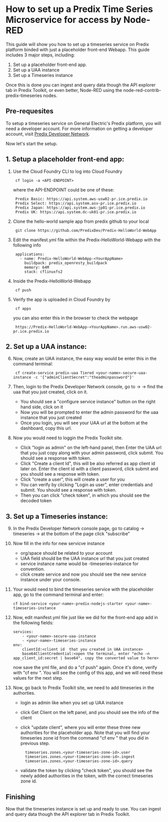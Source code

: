# How to set up a Predix Time Series Microservice for access by Node-RED

This guide will show you how to set up a timeseries service on Predix platform binded with just a placeholder front-end Webapp. This guide includes 3 major steps, including:

1. Set up a placeholder front-end app.
2. Set up a UAA instance
3. Set up a Timeseries instance

Once this is done you can ingest and query data though the API explorer tab in Predix Toolkit, or even better, Node-RED using the node-red-contrib-predix-timeseries nodes.

## Pre-requesites

To setup a timeseries service on General Electric's Predix platform, you will need a developer account. For more information on getting a developer account, visit [Predix Developer Network](https://www.predix.io/).

Now let's start the setup.

## 1. Setup a placeholder front-end app:

1. Use the Cloud Foundry CLI to log into Cloud Foundry

        cf login -a <API-ENDPOINT>

    where the API-ENDPOINT could be one of these:

        Predix Basic: https://api.system.aws-usw02-pr.ice.predix.io
        Predix Select: https://api.system.asv-pr.ice.predix.io
        Predix Japan: https://api.system.aws-jp01-pr.ice.predix.io
        Predix UK: https://api.system.dc-uk01-pr.ice.predix.io

2. Clone the hello-world sample app from predix github to your local

        git clone https://github.com/PredixDev/Predix-HelloWorld-WebApp

3. Edit the manifest.yml file within the Predix-HelloWorld-Webapp with the following info 

        applications:
          - name: Predix-HelloWorld-WebApp-<YourAppName>
            buildpack: predix_openresty_buildpack
            memory: 64M
            stack: cflinuxfs2

4. Inside the Predix-HelloWorld-Webapp

        cf push

5. Verify the app is uploaded in Cloud Foundry by 

        cf apps
    you can also enter this in the browser to check the webpage

        https://Predix-HelloWorld-WebApp-<YourAppName>.run.aws-usw02-pr.ice.predix.io

## 2. Set up a UAA instance:

6. Now, create an UAA instance, the easy way would be enter this in the command terminal:

        cf create-service predix-uaa Tiered <your-name>-secure-uaa-instance -c '{"adminClientSecret":"theadminpassword"}'

7. Then, login to the Predix Developer Network console, go to <your-space> -> <service-instances> -> find the uaa that you just created, click on it.
    * You should see a "configure service instance" button on the right hand side, click on it
    * Now you will be prompted to enter the admin password for the uaa instance that you just created
    * Once you login, you will see your UAA url at the bottom at the dashboard, copy this url.

8. Now you would need to loggin the Predix Toolkit site.
    * Click "login as admin" on the left-hand panel, then Enter the UAA url that you just copy along with your admin password, click submit. You should see a response with token.
    * Click "Create a client Id", this will be also referred as app client id later on. Enter the client id with a client password, click submit and you should see a response with token. 
    * Click "create a user", this will create a user for you
    * You can verify by clicking "Login as user", enter credentials and submit. You should see a response with token.
    * Then you can click "check token", in which you should see the decoded token

## 3. Set up a Timeseries instance:

9. In the Predix Developer Network console page, go to catalog -> timeseries -> at the bottom of the page click "subscribe"

10. Now fill in the info for new servicve instance
    * org/space should be related to your account
    * UAA field should be the UAA instance url that you just created 
    * service instance name would be <your-name>-timeseries-instance for convention.
    * click create service and now you should see the new service instance under your console.

11. Your would need to bind the timeseries service with the placeholder app, go to the command terminal and enter:

        cf bind-service <your-name>-predix-nodejs-starter <your-name>-timeseries-instance

12. Now, edit manifest.yml file just like we did for the front-end app add in the following fields:

        services:
            - <your-name>-secure-uaa-instance
            - <your-name>-timeseries-instance
        env:
            clientId:<client id  that you created in UAA instance>
            base64ClientCredential:<open the terminal, enter "echo –n app_client_id:secret | base64", copy the converted value to here>

    now save the yml file, and do a "cf push" again. Once it's done, verify with "cf env <your-app-name>". You will see the config of this app, and we will need these values for the next step.     
    
13. Now, go back to Predix Toolkit site, we need to add timeseries in the authorties.
    * login as admin like when you set up UAA instance
    * click Get Client on the left panel, and you should see the info of the client
    * click "update client", where you will enter these three new authorities for the placeholder app. Note that you will find your timeseries zone id from the command "cf env <your-app-name>" that you did in previous step.

            timeseries.zones.<your-timeseries-zone-id>.user
            timeseries.zones.<your-timeseries-zone-id>.ingest
            timeseries.zones.<your-timeseries-zone-id>.query 

    * validate the token by clicking "check token", you should see the newly added authorities in the token, with the correct timeseries zone id.
    
## Finishing

Now that the timeseries instance is set up and ready to use. You can ingest and query data though the API explorer tab in Predix Toolkit. 
   



